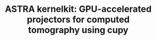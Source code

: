 ---
authors: A. Graas, W. J. Palenstijn, B. van Werkhoven, F. Lucka
title: "ASTRA kernelkit: GPU-accelerated projectors for computed tomography using cupy"
journal: "Applied Mathematics for Modern Challenges"
year: 2024
---